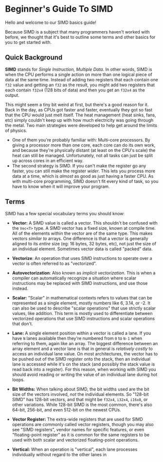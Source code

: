 
# Beginner's Guide To SIMD

Hello and welcome to our SIMD basics guide!

Because SIMD is a subject that many programmers haven't worked with before, we thought that it's best to outline some terms and other basics for you to get started with.

## Quick Background

**SIMD** stands for *Single Instruction, Multiple Data*. In other words, SIMD is when the CPU performs a single action on more than one logical piece of data at the same time. Instead of adding two registers that each contain one `f32` value and getting an `f32` as the result, you might add two registers that each contain `f32x4` (128 bits of data) and then you get an `f32x4` as the output.

This might seem a tiny bit weird at first, but there's a good reason for it. Back in the day, as CPUs got faster and faster, eventually they got so fast that the CPU would just melt itself. The heat management (heat sinks, fans, etc) simply couldn't keep up with how much electricity was going through the metal. Two main strategies were developed to help get around the limits of physics.
* One of them you're probably familiar with: Multi-core processors. By giving a processor more than one core, each core can do its own work, and because they're physically distant (at least on the CPU's scale) the heat can still be managed. Unfortunately, not all tasks can just be split up across cores in an efficient way.
* The second strategy is SIMD. If you can't make the register go any faster, you can still make the register *wider*. This lets you process more data at a time, which is *almost* as good as just having a faster CPU. As with multi-core programming, SIMD doesn't fit every kind of task, so you have to know when it will improve your program.

## Terms

SIMD has a few special vocabulary terms you should know:

* **Vector:** A SIMD value is called a vector. This shouldn't be confused with the `Vec<T>` type. A SIMD vector has a fixed size, known at compile time. All of the elements within the vector are of the same type. This makes vectors *similar to* arrays. One difference is that a vector is generally aligned to its *entire* size (eg: 16 bytes, 32 bytes, etc), not just the size of an individual element. Sometimes vector data is called "packed" data.

* **Vectorize**: An operation that uses SIMD instructions to operate over a vector is often referred to as "vectorized".

* **Autovectorization**: Also known as _implicit vectorization_. This is when a compiler can automatically recognize a situation where scalar instructions may be replaced with SIMD instructions, and use those instead.

* **Scalar:** "Scalar" in mathematical contexts refers to values that can be represented as a single element, mostly numbers like 6, 3.14, or -2. It can also be used to describe "scalar operations" that use strictly scalar values, like addition. This term is mostly used to differentiate between vectorized operations that use SIMD instructions and scalar operations that don't.

* **Lane:** A single element position within a vector is called a lane. If you have `N` lanes available then they're numbered from `0` to `N-1` when referring to them, again like an array. The biggest difference between an array element and a vector lane is that in general is *relatively costly* to access an individual lane value. On most architectures, the vector has to be pushed out of the SIMD register onto the stack, then an individual lane is accessed while it's on the stack (and possibly the stack value is read back into a register). For this reason, when working with SIMD you should avoid reading or writing the value of an individual lane during hot loops.

* **Bit Widths:** When talking about SIMD, the bit widths used are the bit size of the vectors involved, *not* the individual elements. So "128-bit SIMD" has 128-bit vectors, and that might be `f32x4`, `i32x4`, `i16x8`, or other variations. While 128-bit SIMD is the most common, there's also 64-bit, 256-bit, and even 512-bit on the newest CPUs.

* **Vector Register:** The extra-wide registers that are used for SIMD operations are commonly called vector registers, though you may also see "SIMD registers", vendor names for specific features, or even "floating-point register" as it is common for the same registers to be used with both scalar and vectorized floating-point operations.

* **Vertical:** When an operation is "vertical", each lane processes individually without regard to the other lanes in 